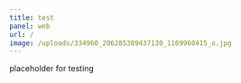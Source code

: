```yaml
---
title: test
panel: web
url: /
image: /uploads/334960_206285389437130_1169960415_o.jpg
---
```

placeholder for testing
